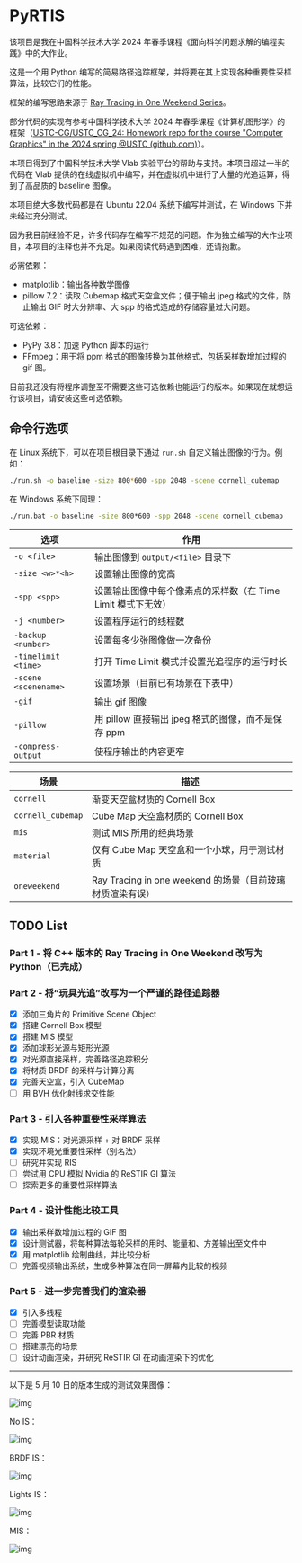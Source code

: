 # PyRTIS

该项目是我在中国科学技术大学 2024 年春季课程《面向科学问题求解的编程实践》中的大作业。

这是一个用 Python 编写的简易路径追踪框架，并将要在其上实现各种重要性采样算法，比较它们的性能。

框架的编写思路来源于 [Ray Tracing in One Weekend Series](https://raytracing.github.io/)。

部分代码的实现有参考中国科学技术大学 2024 年春季课程《计算机图形学》的框架（[USTC-CG/USTC_CG_24: Homework repo for the course "Computer Graphics" in the 2024 spring @USTC (github.com)](https://github.com/USTC-CG/USTC_CG_24)）。

本项目得到了中国科学技术大学 Vlab 实验平台的帮助与支持。本项目超过一半的代码在 Vlab 提供的在线虚拟机中编写，并在虚拟机中进行了大量的光追运算，得到了高品质的 baseline 图像。

本项目绝大多数代码都是在 Ubuntu 22.04 系统下编写并测试，在 Windows 下并未经过充分测试。

因为我目前经验不足，许多代码存在编写不规范的问题。作为独立编写的大作业项目，本项目的注释也并不充足。如果阅读代码遇到困难，还请抱歉。

必需依赖：

- matplotlib：输出各种数学图像
- pillow 7.2：读取 Cubemap 格式天空盒文件；便于输出 jpeg 格式的文件，防止输出 GIF 时大分辨率、大 spp 的格式造成的存储容量过大问题。

可选依赖：

- PyPy 3.8：加速 Python 脚本的运行
- FFmpeg：用于将 ppm 格式的图像转换为其他格式，包括采样数增加过程的 gif 图。

目前我还没有将程序调整至不需要这些可选依赖也能运行的版本。如果现在就想运行该项目，请安装这些可选依赖。

## 命令行选项

在 Linux 系统下，可以在项目根目录下通过 `run.sh` 自定义输出图像的行为。例如：

```bash
./run.sh -o baseline -size 800*600 -spp 2048 -scene cornell_cubemap
```

在 Windows 系统下同理：
```bat
./run.bat -o baseline -size 800*600 -spp 2048 -scene cornell_cubemap
```

| 选项 | 作用 |
|----|----------|
| `-o <file>`| 输出图像到 `output/<file>` 目录下 |
| `-size <w>*<h>`| 设置输出图像的宽高 |
| `-spp <spp>`| 设置输出图像中每个像素点的采样数（在 Time Limit 模式下无效） |
| `-j <number>`| 设置程序运行的线程数 |
| `-backup <number>`| 设置每多少张图像做一次备份 |
| `-timelimit <time>`| 打开 Time Limit 模式并设置光追程序的运行时长 |
| `-scene <scenename>`| 设置场景（目前已有场景在下表中） |
| `-gif`| 输出 gif 图像 |
| `-pillow`| 用 pillow 直接输出 jpeg 格式的图像，而不是保存 ppm |
| `-compress-output`| 使程序输出的内容更窄 |

| 场景 | 描述 |
|----|----------|
| `cornell`| 渐变天空盒材质的 Cornell Box |
| `cornell_cubemap`| Cube Map 天空盒材质的 Cornell Box |
| `mis`| 测试 MIS 所用的经典场景 |
| `material`| 仅有 Cube Map 天空盒和一个小球，用于测试材质 |
| `oneweekend`| Ray Tracing in one weekend 的场景（目前玻璃材质渲染有误） |

## TODO List

### Part 1 - 将 C++ 版本的 Ray Tracing in One Weekend 改写为 Python（已完成）

### Part 2 - 将“玩具光追”改写为一个严谨的路径追踪器

- [x] 添加三角片的 Primitive Scene Object
- [x] 搭建 Cornell Box 模型
- [x] 搭建 MIS 模型
- [x] 添加球形光源与矩形光源
- [x] 对光源直接采样，完善路径追踪积分
- [x] 将材质 BRDF 的采样与计算分离
- [x] 完善天空盒，引入 CubeMap
- [ ] 用 BVH 优化射线求交性能

### Part 3 - 引入各种重要性采样算法

- [x] 实现 MIS：对光源采样 + 对 BRDF 采样
- [x] 实现环境光重要性采样（别名法）
- [ ] 研究并实现 RIS
- [ ] 尝试用 CPU 模拟 Nvidia 的 ReSTIR GI 算法
- [ ] 探索更多的重要性采样算法

### Part 4 - 设计性能比较工具

- [x] 输出采样数增加过程的 GIF 图
- [x] 设计测试器，将每种算法每轮采样的用时、能量和、方差输出至文件中
- [x] 用 matplotlib 绘制曲线，并比较分析
- [ ] 完善视频输出系统，生成多种算法在同一屏幕内比较的视频

### Part 5 - 进一步完善我们的渲染器

- [x] 引入多线程
- [ ] 完善模型读取功能
- [ ] 完善 PBR 材质
- [ ] 搭建漂亮的场景
- [ ] 设计动画渲染，并研究 ReSTIR GI 在动画渲染下的优化

---

以下是 5 月 10 日的版本生成的测试效果图像：

![img](images/test2_energy_fig.jpg)

No IS：

![img](images/nois.jpg)

BRDF IS：

![img](images/brdfis.jpg)

Lights IS：

![img](images/lightsis.jpg)

MIS：

![img](images/mis.jpg)
